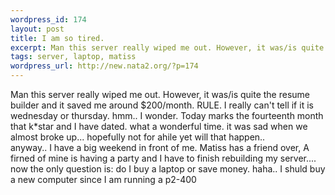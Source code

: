 ```yaml
--- 
wordpress_id: 174
layout: post
title: I am so tired.
excerpt: Man this server really wiped me out. However, it was/is quite the resume builder and it saved me around $200/month. RULE. I really can't tell if it is wednesday or thursday. hmm.. I wonder. Today marks the fourteenth month that k*star and I have dated. what a wonderful time. it was sad when we almost broke up... hopefully not for ahile yet will that happen.. anyway.. I have a big weekend in...
tags: server, laptop, matiss
wordpress_url: http://new.nata2.org/?p=174
---
```

Man this server really wiped me out. However, it was/is quite the resume builder and it saved me around $200/month. RULE. I really can't tell if it is wednesday or thursday. hmm.. I wonder. Today marks the fourteenth month that k*star and I have dated. what a wonderful time. it was sad when we almost broke up... hopefully not for ahile yet will that happen.. <br/>anyway.. I have a big weekend in front of me. Matiss has a friend over, A firned of mine is having a party and I have to finish rebuilding my server....<br/>
now the only question is: do I buy a laptop or save money. haha.. I shuld buy a new computer since I am running a p2-400 
